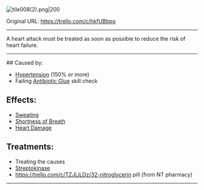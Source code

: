 ![tile008(2).png\|200](/Heart/Heart%20Attack%20-%20Attachments/6718845db30472d958dd7c24.png)

Original URL: https://trello.com/c/hkfUBbpo

---

A heart attack must be treated as soon as possible to reduce the risk of heart failure.

---

\## Caused by:

- [Hypertension](../Blood/Hypertension.md) (150% or more)
- Failing [Antibiotic Glue](../Items/Antibiotic%20Glue.md) skill check

## Effects:

- [Sweating](../Symptoms/Sweating.md)
- [Shortness of Breath](../Symptoms/Shortness%20of%20Breath.md)
- [Heart Damage](Heart%20Damage.md)

## Treatments:

- Treating the causes
- [Streptokinase](../Items/Streptokinase.md)
- https://trello.com/c/TZJLjLDz/32-nitroglycerin pill (from NT pharmacy)

---

